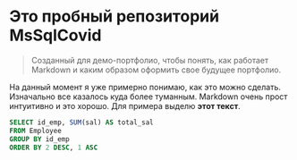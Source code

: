 # Это пробный репозиторий MsSqlCovid 
> Созданный для демо-портфолио, чтобы понять, как работает Markdown и каким образом оформить свое будущее портфолио.
>
На данный момент я уже примерно понимаю, как это можно сделать. Изначально все казалось куда более туманным. Markdown очень прост интуитивно и это хорошо. Для примера выделю **этот текст**.

```sql
SELECT id_emp, SUM(sal) AS total_sal 
FROM Employee
GROUP BY id_emp
ORDER BY 2 DESC, 1 ASC
```




